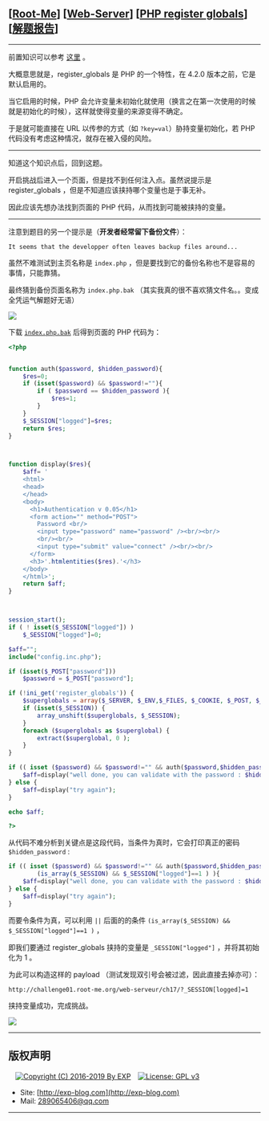 ## [[Root-Me](https://www.root-me.org/)] [[Web-Server](https://www.root-me.org/en/Challenges/Web-Server/)] [[PHP register globals](https://www.root-me.org/en/Challenges/Web-Server/PHP-register-globals)] [[解题报告](http://exp-blog.com/2019/03/05/pid-3456/)]

------

前置知识可以参考 [这里](http://php.net/manual/zh/security.globals.php) 。

大概意思就是，register_globals 是 PHP 的一个特性，在 4.2.0 版本之前，它是默认启用的。

当它启用的时候，PHP 会允许变量未初始化就使用（换言之在第一次使用的时候就是初始化的时候），这样就使得变量的来源变得不确定。

于是就可能直接在 URL 以传参的方式（如 `?key=val`）胁持变量初始化，若 PHP 代码没有考虑这种情况，就存在被入侵的风险。


------------

知道这个知识点后，回到这题。

开启挑战后进入一个页面，但是找不到任何注入点。虽然说提示是 register_globals ，但是不知道应该挟持哪个变量也是于事无补。

因此应该先想办法找到页面的 PHP 代码，从而找到可能被挟持的变量。


------------

注意到题目的另一个提示是（**开发者经常留下备份文件**）：

`It seems that the developper often leaves backup files around...`

虽然不难测试到主页名称是 `index.php` ，但是要找到它的备份名称也不是容易的事情，只能靠猜。

最终猜到备份页面名称为 `index.php.bak` （其实我真的很不喜欢猜文件名。。变成全凭运气解题好无语）

![](https://github.com/lyy289065406/CTF-Solving-Reports/blob/master/rootme/Web-Server/%5B21%5D%20%5B25P%5D%20PHP%20register%20globals/imgs/01.png)

下载 [`index.php.bak`](http://challenge01.root-me.org/web-serveur/ch17/index.php.bak)  后得到页面的 PHP 代码为：

```php
<?php


function auth($password, $hidden_password){
    $res=0;
    if (isset($password) && $password!=""){
        if ( $password == $hidden_password ){
            $res=1;
        }
    }
    $_SESSION["logged"]=$res;
    return $res;
}



function display($res){
    $aff= '
    <html>
    <head>
    </head>
    <body>
      <h1>Authentication v 0.05</h1>
      <form action="" method="POST">
        Password <br/>
        <input type="password" name="password" /><br/><br/>
        <br/><br/>
        <input type="submit" value="connect" /><br/><br/>
      </form>
      <h3>'.htmlentities($res).'</h3>
    </body>
    </html>';
    return $aff;
}



session_start();
if ( ! isset($_SESSION["logged"]) )
    $_SESSION["logged"]=0;

$aff="";
include("config.inc.php");

if (isset($_POST["password"]))
    $password = $_POST["password"];

if (!ini_get('register_globals')) {
    $superglobals = array($_SERVER, $_ENV,$_FILES, $_COOKIE, $_POST, $_GET);
    if (isset($_SESSION)) {
        array_unshift($superglobals, $_SESSION);
    }
    foreach ($superglobals as $superglobal) {
        extract($superglobal, 0 );
    }
}

if (( isset ($password) && $password!="" && auth($password,$hidden_password)==1) || (is_array($_SESSION) && $_SESSION["logged"]==1 ) ){
    $aff=display("well done, you can validate with the password : $hidden_password");
} else {
    $aff=display("try again");
}

echo $aff;

?>

```

从代码不难分析到关键点是这段代码，当条件为真时，它会打印真正的密码 `$hidden_password` :

```php
if (( isset ($password) && $password!="" && auth($password,$hidden_password)==1) || 
        (is_array($_SESSION) && $_SESSION["logged"]==1 ) ){
    $aff=display("well done, you can validate with the password : $hidden_password");
} else {
    $aff=display("try again");
}
```


而要令条件为真，可以利用 `||` 后面的的条件 `(is_array($_SESSION) && $_SESSION["logged"]==1 )` ，

即我们要通过 register_globals 挟持的变量是 `_SESSION["logged"]` ，并将其初始化为 1 。

为此可以构造这样的 payload （测试发现双引号会被过滤，因此直接去掉亦可）：

`http://challenge01.root-me.org/web-serveur/ch17/?_SESSION[logged]=1`

挟持变量成功，完成挑战。

![](https://github.com/lyy289065406/CTF-Solving-Reports/blob/master/rootme/Web-Server/%5B21%5D%20%5B25P%5D%20PHP%20register%20globals/imgs/02.png)

------

## 版权声明

　[![Copyright (C) 2016-2019 By EXP](https://img.shields.io/badge/Copyright%20(C)-2016~2019%20By%20EXP-blue.svg)](http://exp-blog.com)　[![License: GPL v3](https://img.shields.io/badge/License-GPL%20v3-blue.svg)](https://www.gnu.org/licenses/gpl-3.0)
  

- Site: [http://exp-blog.com](http://exp-blog.com) 
- Mail: <a href="mailto:289065406@qq.com?subject=[EXP's Github]%20Your%20Question%20（请写下您的疑问）&amp;body=What%20can%20I%20help%20you?%20（需要我提供什么帮助吗？）">289065406@qq.com</a>


------
